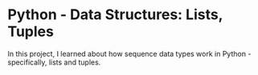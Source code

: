 # Python - Data Structures: Lists, Tuples

In this project, I learned about how sequence data types work in
Python - specifically, lists and tuples.